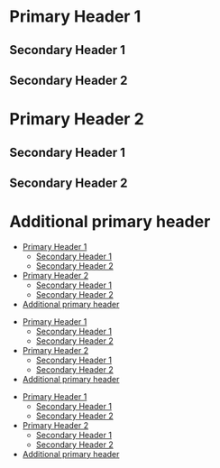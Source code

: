 # Primary Header 1

## Secondary Header 1

## Secondary Header 2

# Primary Header 2

## Secondary Header 1

## Secondary Header 2

# Additional primary header


<!-- TOC -->
* [Primary Header 1](#primary-header-1)
  * [Secondary Header 1](#secondary-header-1)
  * [Secondary Header 2](#secondary-header-2)
* [Primary Header 2](#primary-header-2)
  * [Secondary Header 1](#secondary-header-1)
  * [Secondary Header 2](#secondary-header-2)
* [Additional primary header](#additional-primary-header)
<!-- TOC -->

<!-- TOC -->
* [Primary Header 1](#primary-header-1)
  * [Secondary Header 1](#secondary-header-1)
  * [Secondary Header 2](#secondary-header-2)
* [Primary Header 2](#primary-header-2)
  * [Secondary Header 1](#secondary-header-1)
  * [Secondary Header 2](#secondary-header-2)
* [Additional primary header](#additional-primary-header)
<!-- TOC -->

<!-- TOC -->
* [Primary Header 1](#primary-header-1)
  * [Secondary Header 1](#secondary-header-1)
  * [Secondary Header 2](#secondary-header-2)
* [Primary Header 2](#primary-header-2)
  * [Secondary Header 1](#secondary-header-1)
  * [Secondary Header 2](#secondary-header-2)
* [Additional primary header](#additional-primary-header)
<!-- TOC -->
